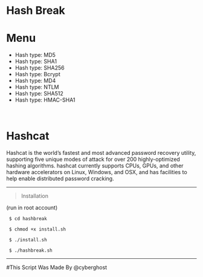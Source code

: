 # Hash Break


# Menu
* Hash type: MD5
* Hash type: SHA1
* Hash type: SHA256
* Hash type: Bcrypt
* Hash type: MD4
* Hash type: NTLM
* Hash type: SHA512
* Hash type: HMAC-SHA1
 


<img src="">
<img src="">

# Hashcat 
Hashcat is the world’s fastest and most advanced password recovery utility, supporting five unique modes of attack for over 200 highly-optimized hashing algorithms. hashcat currently supports CPUs, GPUs, and other hardware accelerators on Linux, Windows, and OSX, and has facilities to help enable distributed password cracking.



--------------------------------

> Installation 

 (run in root account)

     $ cd hashbreak
     
     $ chmod +x install.sh
	
     $ ./install.sh
   
     $ ./hashbreak.sh
     
--------------------------------
     
     
#This Script Was Made By @cyberghost

